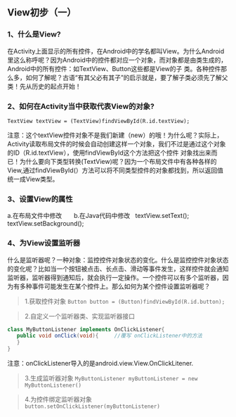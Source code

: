## View初步（一）
### 1、什么是View?
在Activity上面显示的所有控件，在Android中的学名都叫View。为什么Android里这么称呼呢？因为Android中的控件都对应一个对象，而对象都是由类生成的，Android中的所有控件：如TextView、Button这些都是View的子
类。各种控件那么多，如何了解呢？古语“有其父必有其子”的启示就是，要了解子类必须先了解父类！先从历史的起点开始！

### 2、如何在Activity当中获取代表View的对象?
   `TextView textView = (TextView)findViewById(R.id.textView);`
   
注意：这个textView控件对象不是我们新建（new）的哦！为什么呢？实际上，Activity读取布局文件的时候会自动创建这样一个对象，我们不过是通过这个对象的ID（R.id.textView），使用findViewById这个方法把这个控件
对象找出来而已！为什么要向下类型转换(TextView)呢？因为一个布局文件中有各种各样的View,通过findViewById(）方法可以将不同类型控件的对象都找到，所以返回值统一成View类型。

### 3、设置View的属性
a.在布局文件中修改       b.在Java代码中修改   textView.setText();           textView.setBackground();

### 4、为View设置监听器
什么是监听器呢？一种对象：监控控件对象状态的变化。什么是监控控件对象状态的变化呢？比如当一个按钮被点击、长点击、滑动等事件发生，这样控件就会通知监听器，监听器得到通知后，就会执行一定操作。一个控件可以有多个监听器，因为有多种事件可能发生在某个控件上。那么如何为某个控件设置监听器呢？
> 1.获取控件对象
`Button button = (Button)findViewById(R.id.button);`

> 2.自定义一个监听器类、实现监听器接口

```java
class MyButtonListener implements OnClickListener{
   public void onClick(void){     //覆写 onClickListener中的方法
   }
}
```
注意：onClickListener导入的是android.view.View.OnClickLitener.

> 3.生成监听器对象
`MyButtonListener myButtonListener = new MyButtonListener()`

> 4.为控件绑定监听器对象
`button.setOnClickListener(myButtonListener)`
